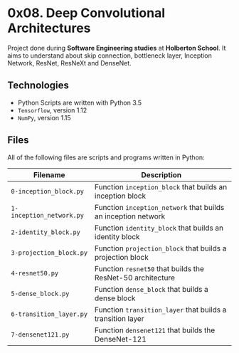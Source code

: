 # 0x08. Deep Convolutional Architectures

Project done during **Software Engineering studies** at **Holberton School**. It aims to understand about skip connection, bottleneck layer, Inception Network, ResNet, ResNeXt and DenseNet.

## Technologies
* Python Scripts are written with Python 3.5
* `Tensorflow`, version 1.12
* `NumPy`, version 1.15

## Files
All of the following files are scripts and programs written in Python:

| Filename | Description |
| -------- | ----------- |
| `0-inception_block.py` | Function `inception_block` that builds an inception block |
| `1-inception_network.py` | Function `inception_network` that builds an inception network |
| `2-identity_block.py` | Function `identity_block` that builds an identity block |
| `3-projection_block.py` | Function `projection_block` that builds a projection block |
| `4-resnet50.py` | Function `resnet50` that builds the ResNet-50 architecture |
| `5-dense_block.py` | Function `dense_block` that builds a dense block |
| `6-transition_layer.py` | Function `transition_layer` that builds a transition layer |
| `7-densenet121.py` | Function `densenet121` that builds the DenseNet-121 |

